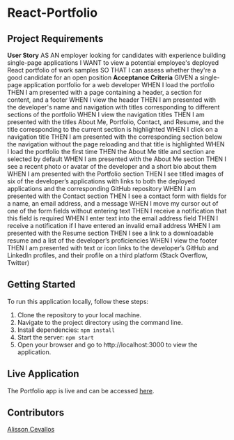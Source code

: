 # React-Portfolio

## Project Requirements 
**User Story**
AS AN employer looking for candidates with experience building single-page applications
I WANT to view a potential employee's deployed React portfolio of work samples
SO THAT I can assess whether they're a good candidate for an open position
**Acceptance Criteria**
GIVEN a single-page application portfolio for a web developer
WHEN I load the portfolio
THEN I am presented with a page containing a header, a section for content, and a footer
WHEN I view the header
THEN I am presented with the developer's name and navigation with titles corresponding to different sections of the portfolio
WHEN I view the navigation titles
THEN I am presented with the titles About Me, Portfolio, Contact, and Resume, and the title corresponding to the current section is highlighted
WHEN I click on a navigation title
THEN I am presented with the corresponding section below the navigation without the page reloading and that title is highlighted
WHEN I load the portfolio the first time
THEN the About Me title and section are selected by default
WHEN I am presented with the About Me section
THEN I see a recent photo or avatar of the developer and a short bio about them
WHEN I am presented with the Portfolio section
THEN I see titled images of six of the developer’s applications with links to both the deployed applications and the corresponding GitHub repository
WHEN I am presented with the Contact section
THEN I see a contact form with fields for a name, an email address, and a message
WHEN I move my cursor out of one of the form fields without entering text
THEN I receive a notification that this field is required
WHEN I enter text into the email address field
THEN I receive a notification if I have entered an invalid email address
WHEN I am presented with the Resume section
THEN I see a link to a downloadable resume and a list of the developer’s proficiencies
WHEN I view the footer
THEN I am presented with text or icon links to the developer’s GitHub and LinkedIn profiles, and their profile on a third platform (Stack Overflow, Twitter) 

## Getting Started 

To run this application locally, follow these steps:

1. Clone the repository to your local machine.
2. Navigate to the project directory using the command line.
3. Install dependencies: `npm install`
4. Start the server: `npm start`
5. Open your browser and go to http://localhost:3000 to view the application.

## Live Application

The Portfolio app is live and can be accessed [here](https://your-app-url.com).

## Contributors
[Alisson Cevallos](https://github.com/alissonpceva)